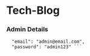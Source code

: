 # Tech-Blog

### Admin Details

````"name": "Admin",
  "email": "admin@email.com",
  "password": "admin123" ```
````
